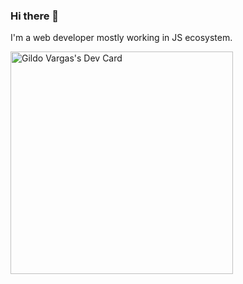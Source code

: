 ### Hi there 👋

I'm a web developer mostly working in JS ecosystem.

<a href="https://app.daily.dev/malcode"><img src="https://api.daily.dev/devcards/v2/6CjiiwRWGE4xldmE0BWx4.png?r=drb" width="356" alt="Gildo Vargas's Dev Card"/></a>
<!--
**gvargash/gvargash** is a ✨ _special_ ✨ repository because its `README.md` (this file) appears on your GitHub profile.

Here are some ideas to get you started:

- 🔭 I’m currently working on AmazonTIC
- 🌱 I’m currently learning phyton 🐍
- 👯 I’m looking to collaborate on ...
- 🤔 I’m looking for help with ...
- 💬 Ask me about ...
- 📫 How to reach me: ...
- 😄 Pronouns: ...
- ⚡ Fun fact: ...
-->
